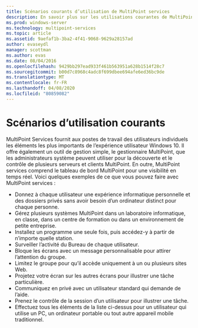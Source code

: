 ```yaml
---
title: Scénarios courants d’utilisation de MultiPoint services
description: En savoir plus sur les utilisations courantes de MultiPoint services
ms.prod: windows-server
ms.technology: multipoint-services
ms.topic: article
ms.assetid: 9aefaf1b-3ba2-4f41-9068-9629a28157ad
author: evaseydl
manager: scottman
ms.author: evas
ms.date: 08/04/2016
ms.openlocfilehash: 9429bb297ead933f461b563951a628b1514f28c7
ms.sourcegitcommit: b00d7c8968c4adc8f699dbee694afe6ed36bc9de
ms.translationtype: MT
ms.contentlocale: fr-FR
ms.lasthandoff: 04/08/2020
ms.locfileid: "80859082"
---
```

# <a name="common-usage-scenarios"></a>Scénarios d’utilisation courants
MultiPoint Services fournit aux postes de travail des utilisateurs individuels les éléments les plus importants de l’expérience utilisateur Windows 10. Il offre également un outil de gestion simple, le gestionnaire MultiPoint, que les administrateurs système peuvent utiliser pour la découverte et le contrôle de plusieurs serveurs et clients MultiPoint. En outre, MultiPoint services comprend le tableau de bord MultiPoint pour une visibilité en temps réel. Voici quelques exemples de ce que vous pouvez faire avec MultiPoint services :  
  
- Donnez à chaque utilisateur une expérience informatique personnelle et des dossiers privés sans avoir besoin d’un ordinateur distinct pour chaque personne.  
- Gérez plusieurs systèmes MultiPoint dans un laboratoire informatique, en classe, dans un centre de formation ou dans un environnement de petite entreprise.  
- Installez un programme une seule fois, puis accédez-y à partir de n’importe quelle station.  
- Surveiller l’activité du Bureau de chaque utilisateur.  
- Bloque les écrans avec un message personnalisable pour attirer l’attention du groupe.  
- Limitez le groupe pour qu’il accède uniquement à un ou plusieurs sites Web.  
- Projetez votre écran sur les autres écrans pour illustrer une tâche particulière.  
- Communiquez en privé avec un utilisateur standard qui demande de l’aide.  
- Prenez le contrôle de la session d’un utilisateur pour illustrer une tâche.  
- Effectuez tous les éléments de la liste ci-dessus pour un utilisateur qui utilise un PC, un ordinateur portable ou tout autre appareil mobile traditionnel. 